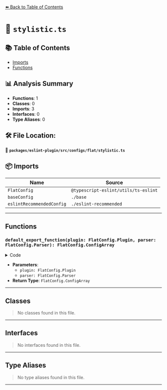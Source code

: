 [⬅️ Back to Table of Contents](../../../../../index.md)

# 📄 `stylistic.ts`

## 📚 Table of Contents

- [Imports](#imports)
- [Functions](#functions)

## 📊 Analysis Summary

- **Functions**: 1
- **Classes**: 0
- **Imports**: 3
- **Interfaces**: 0
- **Type Aliases**: 0

## 🛠️ File Location:
📂 **`packages/eslint-plugin/src/configs/flat/stylistic.ts`**

## 📦 Imports

| Name | Source |
|------|--------|
| `FlatConfig` | `@typescript-eslint/utils/ts-eslint` |
| `baseConfig` | `./base` |
| `eslintRecommendedConfig` | `./eslint-recommended` |


---

## Functions

### `default_export_function(plugin: FlatConfig.Plugin, parser: FlatConfig.Parser): FlatConfig.ConfigArray`

<details><summary>Code</summary>

```ts
(
  plugin: FlatConfig.Plugin,
  parser: FlatConfig.Parser,
): FlatConfig.ConfigArray => [
  baseConfig(plugin, parser),
  eslintRecommendedConfig(plugin, parser),
  {
    name: 'typescript-eslint/stylistic',
    rules: {
      '@typescript-eslint/adjacent-overload-signatures': 'error',
      '@typescript-eslint/array-type': 'error',
      '@typescript-eslint/ban-tslint-comment': 'error',
      '@typescript-eslint/class-literal-property-style': 'error',
      '@typescript-eslint/consistent-generic-constructors': 'error',
      '@typescript-eslint/consistent-indexed-object-style': 'error',
      '@typescript-eslint/consistent-type-assertions': 'error',
      '@typescript-eslint/consistent-type-definitions': 'error',
      '@typescript-eslint/no-confusing-non-null-assertion': 'error',
      'no-empty-function': 'off',
      '@typescript-eslint/no-empty-function': 'error',
      '@typescript-eslint/no-inferrable-types': 'error',
      '@typescript-eslint/prefer-for-of': 'error',
      '@typescript-eslint/prefer-function-type': 'error',
    },
  },
]
```
</details>

- **Parameters**:
  - `plugin: FlatConfig.Plugin`
  - `parser: FlatConfig.Parser`
- **Return Type**: `FlatConfig.ConfigArray`

---

## Classes

> No classes found in this file.


---

## Interfaces

> No interfaces found in this file.


---

## Type Aliases

> No type aliases found in this file.


---